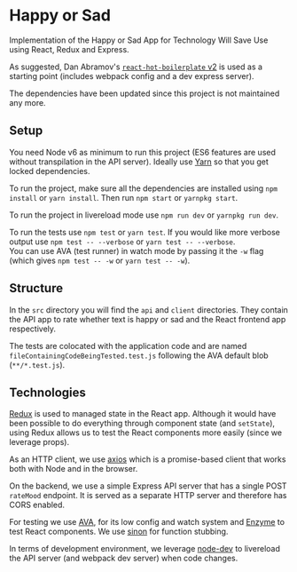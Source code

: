 # Happy or Sad

Implementation of the Happy or Sad App for Technology Will Save Use using React, Redux and Express.

As suggested, Dan Abramov's [`react-hot-boilerplate` v2](https://github.com/gaearon/react-hot-boilerplate) is used as a starting point (includes webpack config and a dev express server).

The dependencies have been updated since this project is not maintained any more.

## Setup

You need Node v6 as minimum to run this project (ES6 features are used without transpilation in the API server). Ideally use [Yarn](https://yarnpkg.com) so that you get locked dependencies.

To run the project, make sure all the dependencies are installed using `npm install` or `yarn install`. Then run `npm start` or `yarnpkg start`.

To run the project in livereload mode use `npm run dev` or `yarnpkg run dev`.

To run the tests use `npm test` or `yarn test`. If you would like more verbose output use `npm test -- --verbose` or `yarn test -- --verbose`.  
You can use AVA (test runner) in watch mode by passing it the `-w` flag (which gives `npm test -- -w` or `yarn test -- -w`).

## Structure

In the `src` directory you will find the `api` and `client` directories. They contain the API app to rate whether text is happy or sad and the React frontend app respectively.

The tests are colocated with the application code and are named `fileContainingCodeBeingTested.test.js` following the AVA default blob (`**/*.test.js`).

## Technologies

[Redux](http://redux.js.org/) is used to managed state in the React app. Although it would have been possible to do everything through component state (and `setState`), 
using Redux allows us to test the React components more easily (since we leverage props).

As an HTTP client, we use [axios](https://github.com/mzabriskie/axios) which is a promise-based client that works both with Node and in the browser.

On the backend, we use a simple Express API server that has a single POST `rateMood` endpoint.
It is served as a separate HTTP server and therefore has CORS enabled.

For testing we use [AVA](https://github.com/avajs/ava), for its low config and watch system and [Enzyme](https://github.com/airbnb/enzyme) to test React components.
We use [sinon](http://sinonjs.org/) for function stubbing.

In terms of development environment, we leverage [node-dev](https://github.com/fgnass/node-dev) to livereload the API server (and webpack dev server) when code changes.
